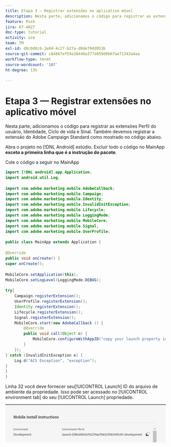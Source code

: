 ```yaml
---
title: Etapa 3 — Registrar extensões no aplicativo móvel
description: Nesta parte, adicionamos o código para registrar as extensões UserProfile, Identity, Lifecycle e Signal.
feature: Push
jira: KT-4827
doc-type: tutorial
activity: use
team: TM
exl-id: d8c0d8c6-2e04-4c27-b27a-d0de79dd953b
source-git-commit: c84867ef59a10448a377a959d0b67ae71343a4aa
workflow-type: tm+mt
source-wordcount: '107'
ht-degree: 13%

---
```


# Etapa 3 — Registrar extensões no aplicativo móvel

Nesta parte, adicionamos o código para registrar as extensões Perfil do usuário, Identidade, Ciclo de vida e Sinal. Também devemos registrar a extensão do Adobe Campaign Standard como mostrado no código abaixo.

Abra o projeto no [!DNL Android] estúdio. Excluir todo o código no MainApp **exceto a primeira linha que é a instrução do pacote**.

Cole o código a seguir no MainApp

<!--
Removed `{.line-numbers}` below
-->

```java
import [!DNL android].app.Application;
import android.util.Log;

import com.adobe.marketing.mobile.AdobeCallback;
import com.adobe.marketing.mobile.Campaign;
import com.adobe.marketing.mobile.Identity;
import com.adobe.marketing.mobile.InvalidInitException;
import com.adobe.marketing.mobile.Lifecycle;
import com.adobe.marketing.mobile.LoggingMode;
import com.adobe.marketing.mobile.MobileCore;
import com.adobe.marketing.mobile.Signal;
import com.adobe.marketing.mobile.UserProfile;

public class MainApp extends Application {

@Override
public void onCreate() {
super.onCreate();

MobileCore.setApplication(this);
MobileCore.setLogLevel(LoggingMode.DEBUG);

try{
    Campaign.registerExtension();
    UserProfile.registerExtension();
    Identity.registerExtension();
    Lifecycle.registerExtension();
    Signal.registerExtension();
    MobileCore.start(new AdobeCallback () {
        @Override
        public void call(Object o) {
            MobileCore.configureWithAppID("copy your launch property id here");
        }
    });
} catch (InvalidInitException e) {
    Log.d("ACS Exception", "exception");
}
}
}
```

Linha 32 você deve fornecer seu[!UICONTROL  Launch] ID do arquivo de ambiente da propriedade. Isso pode ser acessado no [!UICONTROL environment tab] do seu [!UICONTROL Launch] propriedade.

![launch-id](assets/launch-id-property.PNG)
